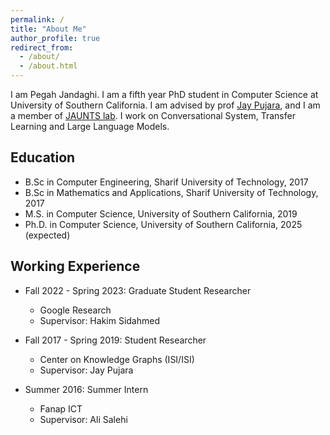 ```yaml
---
permalink: /
title: "About Me"
author_profile: true
redirect_from: 
  - /about/
  - /about.html
---
```


I am Pegah Jandaghi. I am a fifth year PhD student in Computer Science at University of Southern California. 
I am advised by prof [Jay Pujara](https://www.jaypujara.org/), and I am a member of [JAUNTS lab](https://www.jauntslab.org/index.html). 
I work on Conversational System, Transfer Learning and Large Language Models.

Education
------
* B.Sc in Computer Engineering, Sharif University of Technology, 2017
* B.Sc in Mathematics and Applications, Sharif University of Technology, 2017
* M.S. in Computer Science, University of Southern California, 2019
* Ph.D. in Computer Science, University of Southern California, 2025 (expected)

Working Experience
------
* Fall 2022 - Spring 2023: Graduate Student Researcher
  * Google Research
  * Supervisor: Hakim Sidahmed

* Fall 2017 - Spring 2019: Student Researcher
  * Center on Knowledge Graphs (ISI/ISI)
  * Supervisor: Jay Pujara

* Summer 2016: Summer Intern
  * Fanap ICT 
  * Supervisor: Ali Salehi

